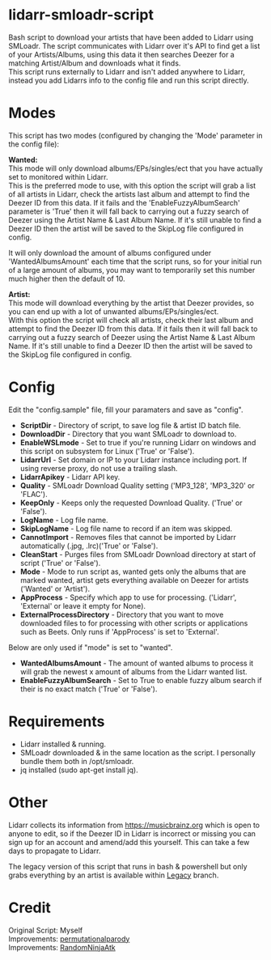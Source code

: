 # lidarr-smloadr-script
Bash script to download your artists that have been added to Lidarr using SMLoadr.
The script communicates with Lidarr over it's API to find get a list of your Artists/Albums, using this data it then searches Deezer for a matching Artist/Album and downloads what it finds.<br>
This script runs externally to Lidarr and isn't added anywhere to Lidarr, instead you add Lidarrs info to the config file and run this script directly.

# Modes
This script has two modes (configured by changing the 'Mode' parameter in the config file):

<b>Wanted:</b><br>
This mode will only download albums/EPs/singles/ect that you have actually set to monitored within Lidarr.<br>
This is the preferred mode to use, with this option the script will grab a list of all artists in Lidarr, check the artists last album and attempt to find the Deezer ID from this data. If it fails and the 'EnableFuzzyAlbumSearch' parameter is 'True' then it will fall back to carrying out a fuzzy search of Deezer using the Artist Name & Last Album Name. If it's still unable to find a Deezer ID then the artist will be saved to the SkipLog file configured in config.

It will only download the amount of albums configured under 'WantedAlbumsAmount' each time that the script runs, so for your initial run of a large amount of albums, you may want to temporarily set this number much higher then the default of 10.



<b>Artist:</b><br>
This mode will download everything by the artist that Deezer provides, so you can end up with a lot of unwanted albums/EPs/singles/ect.<br>
With this option the script will check all artists, check their last album and attempt to find the Deezer ID from this data. If it fails then it will fall back to carrying out a fuzzy search of Deezer using the Artist Name & Last Album Name. If it's still unable to find a Deezer ID then the artist will be saved to the SkipLog file configured in config.<br>



# Config
Edit the "config.sample" file, fill your paramaters and save as "config".<br>
* **ScriptDir** - 				Directory of script, to save log file & artist ID batch file.<br>
* **DownloadDir** - 			Directory that you want SMLoadr to download to.<br>
* **EnableWSLmode** - Set to true if you're running Lidarr on windows and this script on subsystem for Linux ('True' or 'False').<br>
* **LidarrUrl** - 				Set domain or IP to your Lidarr instance including port. If using reverse proxy, do not use a trailing slash.<br>
* **LidarrApikey** - 			Lidarr API key.<br>
* **Quality** - 				SMLoadr Download Quality setting ('MP3_128', 'MP3_320' or 'FLAC').<br>
* **KeepOnly** -					Keeps only the requested Download Quality. ('True' or 'False').<br>
* **LogName** -					Log file name.<br>
* **SkipLogName** -				Log file name to record if an item was skipped.<br>
* **CannotImport** -				Removes files that cannot be imported by Lidarr automatically (.jpg, .lrc)('True' or 'False').<br>
* **CleanStart** -				Purges files from SMLoadr Download directory at start of script ('True' or 'False').<br>
* **Mode** -					Mode to run script as, wanted gets only the albums that are marked wanted, artist gets everything available on Deezer for artists ('Wanted' or 'Artist').<br>
* **AppProcess** - Specify which app to use for processing. ('Lidarr', 'External' or leave it empty for None).<br>
* **ExternalProcessDirectory** -				Directory that you want to move downloaded files to for processing with other scripts or applications such as Beets. Only runs if 'AppProcess' is set to 'External'.<br>

Below are only used if "mode" is set to "wanted".<br>
* **WantedAlbumsAmount** -		The amount of wanted albums to process it will grab the newest x amount of albums from the Lidarr wanted list.<br>
* **EnableFuzzyAlbumSearch** -	Set to True to enable fuzzy album search if their is no exact match ('True' or 'False').<br>

# Requirements
* Lidarr installed & running.<br>
* SMLoadr downloaded & in the same location as the script. I personally bundle them both in /opt/smloadr.<br>
* jq installed (sudo apt-get install jq).<br>

# Other
Lidarr collects its information from https://musicbrainz.org which is open to anyone to edit, so if the Deezer ID in Lidarr is incorrect or missing you can sign up for an account and amend/add this yourself. This can take a few days to propagate to Lidarr.

The legacy version of this script that runs in bash & powershell but only grabs everything by an artist is available within [Legacy](Legacy/LEGACY.md) branch.<br>

# Credit
Original Script: Myself<br>
Improvements: [permutationalparody](https://github.com/permutationalparody)<br>
Improvements: [RandomNinjaAtk](https://github.com/RandomNinjaAtk)<br>
